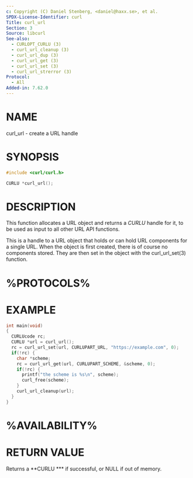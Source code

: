 ```yaml
---
c: Copyright (C) Daniel Stenberg, <daniel@haxx.se>, et al.
SPDX-License-Identifier: curl
Title: curl_url
Section: 3
Source: libcurl
See-also:
  - CURLOPT_CURLU (3)
  - curl_url_cleanup (3)
  - curl_url_dup (3)
  - curl_url_get (3)
  - curl_url_set (3)
  - curl_url_strerror (3)
Protocol:
  - All
Added-in: 7.62.0
---
```


# NAME

curl_url - create a URL handle

# SYNOPSIS

~~~c
#include <curl/curl.h>

CURLU *curl_url();
~~~

# DESCRIPTION

This function allocates a URL object and returns a *CURLU* handle for it,
to be used as input to all other URL API functions.

This is a handle to a URL object that holds or can hold URL components for a
single URL. When the object is first created, there is of course no components
stored. They are then set in the object with the curl_url_set(3)
function.

# %PROTOCOLS%

# EXAMPLE

~~~c
int main(void)
{
  CURLUcode rc;
  CURLU *url = curl_url();
  rc = curl_url_set(url, CURLUPART_URL, "https://example.com", 0);
  if(!rc) {
    char *scheme;
    rc = curl_url_get(url, CURLUPART_SCHEME, &scheme, 0);
    if(!rc) {
      printf("the scheme is %s\n", scheme);
      curl_free(scheme);
    }
    curl_url_cleanup(url);
  }
}
~~~

# %AVAILABILITY%

# RETURN VALUE

Returns a **CURLU *** if successful, or NULL if out of memory.
